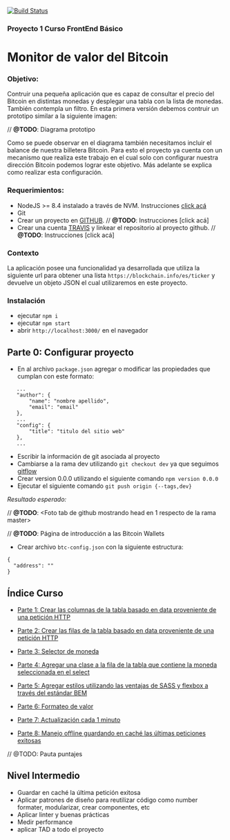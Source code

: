 [![Build Status](https://travis-ci.org/gpincheiraa/proyecto_1.svg?branch=master)](https://travis-ci.org/gpincheiraa/proyecto_1)

### Proyecto 1 Curso FrontEnd Básico

# Monitor de valor del Bitcoin

### Objetivo:
Contruir una pequeña aplicación que es capaz de consultar el precio del Bitcoin en distintas monedas y desplegar una tabla con la lista de monedas. También contempla un filtro. En esta primera versión debemos contruir un prototipo similar a la siguiente imagen:

// **@TODO**: Diagrama prototipo

Como se puede observar en el diagrama también necesitamos incluir el balance de nuestra billetera Bitcoin. Para esto el proyecto ya cuenta con un mecanismo que realiza este trabajo en el cual solo con configurar nuestra dirección Bitcoin podemos lograr este objetivo. Más adelante se explica como realizar esta configuración.

### Requerimientos:
- NodeJS >= 8.4 instalado a través de NVM. Instrucciones [click acá](docs/nvm-install.md)
- Git
- Crear un proyecto en [GITHUB](https://github.com). 
// **@TODO**: Instrucciones [click acá]
- Crear una cuenta [TRAVIS](https://travis-ci.org) y linkear el repositorio al proyecto github. 
// **@TODO**: Instrucciones [click acá]

### Contexto
La aplicación posee una funcionalidad ya desarrollada que utiliza la siguiente url para obtener una lista `https://blockchain.info/es/ticker` y devuelve un objeto JSON el cual utilizaremos en este proyecto.

### Instalación
- ejecutar `npm i`
- ejecutar `npm start`
- abrir `http://localhost:3000/` en el navegador


## Parte 0: Configurar proyecto

- En al archivo `package.json` agregar o modificar las propiedades que cumplan con este formato:

 ```
    ...
    "author": {
        "name": "nombre apellido",
        "email": "email"
    },
    ...
    "config": {
        "title": "titulo del sitio web"
    },
    ...
 ```

- Escribir la información de git asociada al proyecto
- Cambiarse a la rama dev utilizando `git checkout dev` ya que seguimos [gitflow]()
- Crear version 0.0.0 utilizando el siguiente comando `npm version 0.0.0`
- Ejecutar el siguiente comando `git push origin {--tags,dev}`

*Resultado esperado:*

// **@TODO**: <Foto tab de github mostrando head en 1 respecto de la rama master>

// **@TODO**: Página de introducción a las Bitcoin Wallets
- Crear archivo `btc-config.json` con la siguiente estructura: 
```
{
  "address": ""
}
```
## Índice Curso

- [Parte 1: Crear las columnas de la tabla basado en data proveniente de una petición HTTP](docs/part1/part1.md)

- [Parte 2: Crear las filas de la tabla basado en data proveniente de una petición HTTP](docs/part2/part2.md)

- [Parte 3: Selector de moneda](docs/part3/part3.md)

- [Parte 4: Agregar una clase a la fila de la tabla que contiene la moneda seleccionada en el select](docs/part4/part4.md)

- [Parte 5: Agregar estilos utilizando las ventajas de SASS y flexbox a través del estándar BEM](docs/part5/part5.md)

- [Parte 6: Formateo de valor](docs/part6/part6.md)

- [Parte 7: Actualización cada 1 minuto](docs/part7/part7.md)

- [Parte 8: Manejo offline guardando en caché las últimas peticiones exitosas](docs/part8/part8.md)

// @TODO: Pauta puntajes

## Nivel Intermedio

- Guardar en caché la última petición exitosa
- Aplicar patrones de diseño para reutilizar código como number formater, modularizar, crear componentes, etc
- Aplicar linter y buenas prácticas
- Medir performance
- aplicar TAD a todo el proyecto
